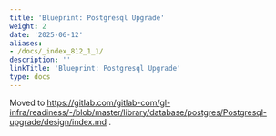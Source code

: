 ```yaml
---
title: 'Blueprint: Postgresql Upgrade'
weight: 2
date: '2025-06-12'
aliases:
- /docs/_index_812_1_1/
description: ''
linkTitle: 'Blueprint: Postgresql Upgrade'
type: docs
---
```


Moved to https://gitlab.com/gitlab-com/gl-infra/readiness/-/blob/master/library/database/postgres/Postgresql-upgrade/design/index.md .
